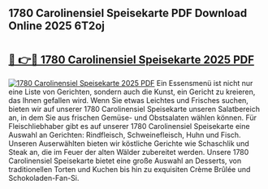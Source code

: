## 1780 Carolinensiel Speisekarte PDF Download Online 2025 6T2oj

# <h2><a href="http://gc9z1o.nevu.top/?p=1780+Carolinensiel+Speisekarte">🔗 👉🔴 1780 Carolinensiel Speisekarte 2025 PDF</a></h2>

[![1780 Carolinensiel Speisekarte 2025 PDF](https://i.imgur.com/dBaPXMq.png)](http://gc9z1o.nevu.top/?p=1780+Carolinensiel+Speisekarte)
Ein Essensmenü ist nicht nur eine Liste von Gerichten, sondern auch die Kunst, ein Gericht zu kreieren, das Ihnen gefallen wird. Wenn Sie etwas Leichtes und Frisches suchen, bieten wir auf unserer 1780 Carolinensiel Speisekarte unseren Salatbereich an, in dem Sie aus frischen Gemüse- und Obstsalaten wählen können. Für Fleischliebhaber gibt es auf unserer 1780 Carolinensiel Speisekarte eine Auswahl an Gerichten: Rindfleisch, Schweinefleisch, Huhn und Fisch. Unseren Auserwählten bieten wir köstliche Gerichte wie Schaschlik und Steak an, die im Feuer der alten Wälder zubereitet werden. Unsere 1780 Carolinensiel Speisekarte bietet eine große Auswahl an Desserts, von traditionellen Torten und Kuchen bis hin zu exquisiten Crème Brûlée und Schokoladen-Fan-Si.
